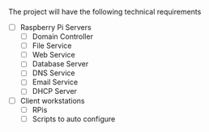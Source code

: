 The project will have the following technical requirements

- [ ] Raspberry Pi Servers
	- [ ] Domain Controller
	- [ ] File Service
	- [ ] Web Service
	- [ ] Database Server
	- [ ] DNS Service
	- [ ] Email Service
	- [ ] DHCP Server

- [ ] Client workstations
	- [ ] RPis
	- [ ] Scripts to auto configure

